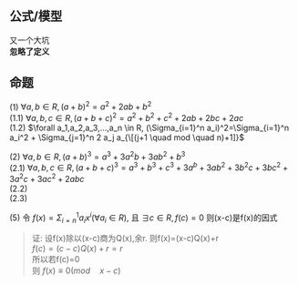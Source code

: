## 公式/模型
又一个大坑  
**忽略了定义**  
## 命题
(1) $\forall a,b \in R, (a+b)^2=a^2+2ab+b^2$  
(1.1) $\forall a,b,c \in R, (a+b+c)^2=a^2+b^2+c^2+2ab+2bc+2ac$   
(1.2) $\forall a_1,a_2,a_3,...,a_n \in R, (\Sigma_{i=1}^n a_i)^2=\Sigma_{i=1}^n a_i^2 + \Sigma_{j=1}^n 2 a_j a_{\[(j+1 \quad mod \quad n)+1]}$  

(2) $\forall a,b \in R, (a+b)^3=a^3+3a^2b+3ab^2+b^3$  
(2.1) $\forall a,b,c \in R, (a+b+c)^3=a^3+b^3+c^3+3a^b+3ab^2+3b^2c+3bc^2+3a^2c+3ac^2+2abc$  
(2.2)  
(2.3)  

(5) 令 $f(x)=\Sigma_{i=n}^1 a_i x^i (\forall a_i \in R)$, 且 $\exists c \in R, f(c)=0$ 则(x-c)是f(x)的因式  
> 证:
> 设f(x)除以(x-c)商为Q(x),余r.
> 则f(x)=(x-c)Q(x)+r   
> $f(c)=(c-c)Q(x)+r=r$   
> 所以若f(c)=0  
> 则 $f(x) \equiv 0 (mod \quad x-c)$
